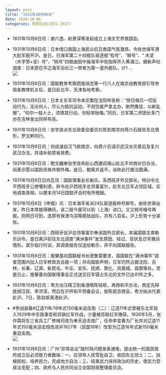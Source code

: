 ```yaml
---
layout: post
title: "1931年10月06日"
date: 2020-10-06
categories: 局部抗战(1931-1937)
---
```


<meta name="referrer" content="no-referrer" />

- 1931年10月6日讯：谢六逸、赵景深等发起成立上海文艺界救国会。 

- 1931年10月6日讯：日本借口我国上海民众抗日救国气氛激昂，令佐世保军港大批军舰开沪。是日，日海军第二十四舰队驱逐舰“桧号”、“柳号”、“ 木坚（木字旁+坚）号”、“桃号”四舰由田中操海军中佐指挥开入黄浦江。据新声社调查：日本原在华之海军泊长江一带者为第一遣外舰队，计1 ... <br/><img src="https://wx2.sinaimg.cn/large/aca367d8ly1gjfwvtuoqaj20c80aymx9.jpg" />

- 1931年10月6日讯：国联教育考察团施培克等一行八人在南京由教育部引导参观各教育机关后，是日赴北平、天津各地考察。 

- 1931年10月6日讯：日本关东军司令本庄繁在沈阳布告称：“排日侮日一切反 动行为，无论何人，尽认为抵抗运动，不但饬属严拿主办，断然膺惩，以断乱根”，“仰尔一般人士，须慎其行动，勿轻举贻悔。”同日，日军第二师团长多门亦在吉林发出同样布告。 

- 1931年10月6日讯：张学良派东北政委会委员刘哲到南京向蒋介石报告东北情形，罗文幹同行。 

- 1931年10月6日讯：何成濬自汉飞抵南京，向蒋介石请示武汉水灾善后及复兴武汉办法，并请补助鄂省政费。 

- 1931年10月6日讯：鲍文樾奉张学良命赴山西邀阎锡山赴北平共商对日办法，阎表示愿以国民资格共御外侮。是日，鲍离并返平，谈称此行接洽圆满。 

- 1931年10月6日日内瓦讯：国联理事会长勒乐，系西班牙外交部长，特训令北平西班牙公使噶利德，转令驻沪西班牙总领事富尔，赴东北日军占领区域，实地调查真相，以便本月14日国联开会时有所根据。 

- 1931年10月6日《申报》讯：日本海军省派24队驱逐舰柿号柳号，由佐世保出发，昨日本埠接得确讯，该二舰今晨可以到（上海）进口。又又桃号檜号两舰，则明日可到，连原有保津鸟羽等舰陆战队，共有八百名，沪上形势十分紧张。 

- 1931年10月6日讯：西班牙驻沪总领事富尔奉该国外交部长、本届国联主席勒乐训令，是日离沪前往东北调查“满洲事件”发生原因、经过、现状及日军撤兵情形。富尔临行时谈，其调查报告仅送给勒乐，并不向国联报告。 

- 1931年10月6日讯：施肇基向国联秘书长德鲁蒙要求，请国联在“满洲事件”调查范围内加入日军修筑吉会路一项；并向国联声明，日军仍然占据沈阳、吉林、长春、辽源、新民屯、牛庄、安东、抚顺、敦化、凤凰城、昌图等处。至是日止，施肇基向国联理事会正式送交日军侵占东北的文件已达41件之多。 

- 1931年10月6日讯：粤方派汪精卫到香港晤陈铭枢，再商和平办法，商定先释放胡汉民、李济深，然后在沪开和平预备会议，俟陈抵京商妥，粤方始派代表赴沪。7日，陈铭枢离港赴沪。 

- #参战装备#辽造11年/16年式150毫米迫击炮（二）：辽造11年式曾被东北军投入1929年中东路事变和苏联红军作战，少量被苏联红军缴获。1926年5月，张作霖将东三省兵工厂修械司改为奉天迫击炮厂，任命李宜春为厂长并对辽造11年式150毫米迫击炮改进并1927年（民国16年）改型为辽造16年式新150毫米重迫击炮。 <br/><img src="https://wx2.sinaimg.cn/large/aca367d8ly1gjfdt35cfmj20b70fignb.jpg" />

- 1931年10月6日讯：广州“非常会议”就时局问题发表通电，提出统一的国民政府成立后必须致力者数端：一、应领导人民雪耻自卫，收回东北领土；二、扶植民权，培养民力，完成地方自治；三、结束武力挟持政治的历史，使武力受政治支配；四、政府与人民共同设立全国财政整理委员会。 


